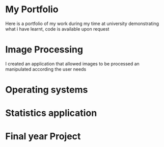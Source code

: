 # My Portfolio
Here is a portfolio of my work during my time at university demonstrating what i have learnt, code is available upon request

# Image Processing
I created an application that allowed images to be processed an manipulated according the user needs


# Operating systems

# Statistics application

# Final year Project

